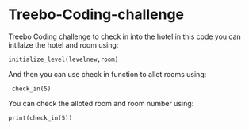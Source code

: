 # Treebo-Coding-challenge

Treebo Coding challenge to check in into the hotel in this code you can intilaize the hotel and room using:

    initialize_level(levelnew,room)
      
And then you can use check in function to allot rooms using:

     check_in(5)

You can check the alloted room and room number using:

    print(check_in(5))
     
   
   



